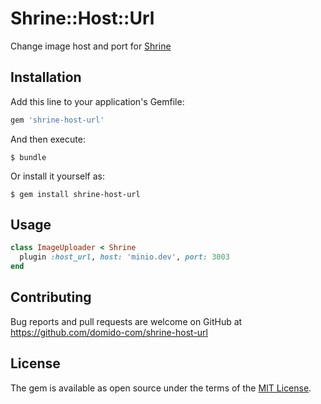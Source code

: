 # Shrine::Host::Url

Change image host and port for [Shrine](https://github.com/janko-m/shrine)

## Installation

Add this line to your application's Gemfile:

```ruby
gem 'shrine-host-url'
```

And then execute:

    $ bundle

Or install it yourself as:

    $ gem install shrine-host-url

## Usage

```ruby
class ImageUploader < Shrine
  plugin :host_url, host: 'minio.dev', port: 3003
end
```

## Contributing

Bug reports and pull requests are welcome on GitHub at https://github.com/domido-com/shrine-host-url

## License

The gem is available as open source under the terms of the [MIT License](https://opensource.org/licenses/MIT).
